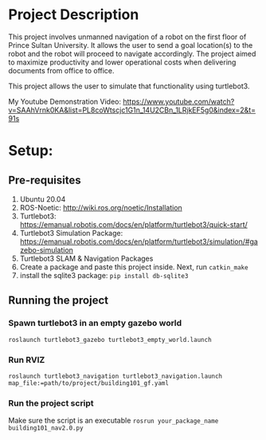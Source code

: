 # Project Description
This project involves unmanned navigation of a robot on the first floor of Prince Sultan University. It allows the user to send a goal location(s) to the robot and the robot will proceed to navigate accordingly. The project aimed to maximize productivity and lower operational costs when delivering documents from office to office.

This project allows the user to simulate that functionality using turtlebot3.

My Youtube Demonstration Video: https://www.youtube.com/watch?v=SAAhVrnk0KA&list=PL8coWtscjc1G1n_14U2CBn_1LRjkEF5g0&index=2&t=91s

# Setup:  
## Pre-requisites
1. Ubuntu 20.04  
2. ROS-Noetic: http://wiki.ros.org/noetic/Installation
3. Turtlebot3: https://emanual.robotis.com/docs/en/platform/turtlebot3/quick-start/
4. Turtlebot3 Simulation Package: https://emanual.robotis.com/docs/en/platform/turtlebot3/simulation/#gazebo-simulation
5. Turtlebot3 SLAM & Navigation Packages
6. Create a package and paste this project inside. Next, run `catkin_make`
7. install the sqlite3 package: `pip install db-sqlite3`

## Running the project
### Spawn turtlebot3 in an empty gazebo world
`roslaunch turtlebot3_gazebo turtlebot3_empty_world.launch`
### Run RVIZ
`roslaunch turtlebot3_navigation turtlebot3_navigation.launch map_file:=path/to/project/building101_gf.yaml`
### Run the project script
Make sure the script is an executable
`rosrun your_package_name building101_nav2.0.py`

